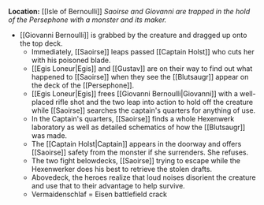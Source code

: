 **Location:** [[Isle of Bernoulli]]
*Saoirse and Giovanni are trapped in the hold of the Persephone with a monster and its maker.*

- [[Giovanni Bernoulli]] is grabbed by the creature and dragged up onto the top deck.
	- Immediately, [[Saoirse]] leaps passed [[Captain Holst]] who cuts her with his poisoned blade.
	- [[Egis Loneur|Egis]] and [[Gustav]] are on their way to find out what happened to [[Saoirse]] when they see the [[Blutsaugr]] appear on the deck of the [[Persephone]].
	- [[Egis Loneur|Egis]] frees [[Giovanni Bernoulli|Giovanni]] with  a well-placed rifle shot and the two leap into action to hold off the creature while [[Saoirse]] searches the captain's quarters for anything of use.
	- In the Captain's quarters, [[Saoirse]] finds a whole Hexenwerk laboratory as well as detailed schematics of how the [[Blutsaugr]] was made.
	- The [[Captain Holst|Captain]] appears in the doorway and offers [[Saoirse]] safety from the monster if she surrenders.  She refuses.
	- The two fight belowdecks, [[Saoirse]] trying to escape while the Hexenwerker does his best to retrieve the stolen drafts.
	- Abovedeck, the heroes realize that loud noises disorient the creature and use that to their advantage to help survive.
	- Vermaidenschlaf = Eisen battlefield crack